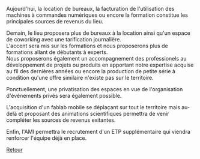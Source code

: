Aujourd'hui, la location de bureaux, la facturation de l'utilisation des machines à commandes numériques ou encore la formation constitue les principales sources de revenus du lieu.  

Demain, le lieu proposera plus de bureaux à la location ainsi qu'un espace de coworking avec une tarification journalière.  
L'accent sera mis sur les formations et nous proposerons plus de formations allant de débutants à experts.  
Nous proposerons également un accompagnement des professionels au développement de projets ou produits en apportant notre expertise acquise au fil des dernières années ou encore la production de petite série à condition qu'une offre similaire n'existe pas sur le territoire.  

Ponctuellement, une privatisation des espaces en vue de l'organisation d'événements privés sera également possible.  

L'acquisition d'un fablab mobile se déplaçant sur tout le territoire mais au-delà et proposant des animations scientifiques permettra de venir compléter les sources de revenus exitantes.  

Enfin, l'AMI permettra le recrutement d'un ETP supplémentaire qui viendra renforcer l'équipe déjà en place.  

[Retour](README.md)

